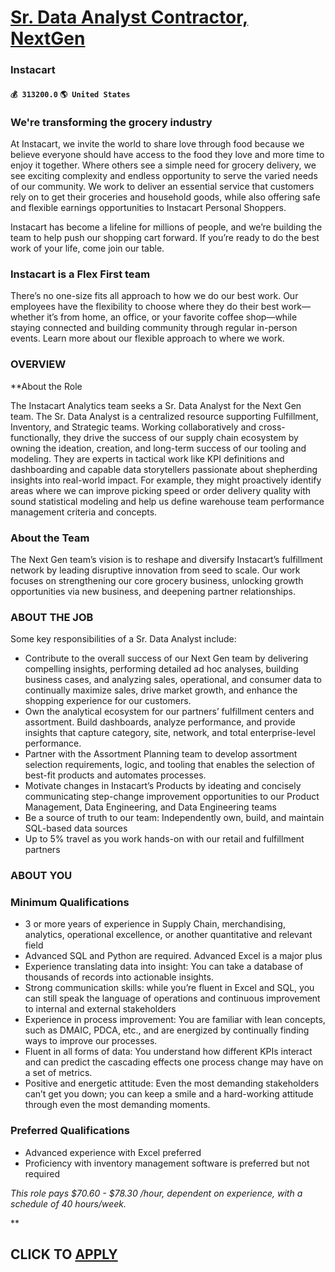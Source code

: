 # [Sr. Data Analyst Contractor, NextGen](https://www.remotewlb.com/apply/sr-data-analyst-contractor-nextgen-81276)  
### Instacart  
#### `💰 313200.0` `🌎 United States`  

### We're transforming the grocery industry

At Instacart, we invite the world to share love through food because we believe everyone should have access to the food they love and more time to enjoy it together. Where others see a simple need for grocery delivery, we see exciting complexity and endless opportunity to serve the varied needs of our community. We work to deliver an essential service that customers rely on to get their groceries and household goods, while also offering safe and flexible earnings opportunities to Instacart Personal Shoppers.

Instacart has become a lifeline for millions of people, and we’re building the team to help push our shopping cart forward. If you’re ready to do the best work of your life, come join our table.

### Instacart is a Flex First team

There’s no one-size fits all approach to how we do our best work. Our employees have the flexibility to choose where they do their best work—whether it’s from home, an office, or your favorite coffee shop—while staying connected and building community through regular in-person events. Learn more about our flexible approach to where we work.

### OVERVIEW

 **About the Role

The Instacart Analytics team seeks a Sr. Data Analyst for the Next Gen team. The Sr. Data Analyst is a centralized resource supporting Fulfillment, Inventory, and Strategic teams. Working collaboratively and cross-functionally, they drive the success of our supply chain ecosystem by owning the ideation, creation, and long-term success of our tooling and modeling. They are experts in tactical work like KPI definitions and dashboarding and capable data storytellers passionate about shepherding insights into real-world impact. For example, they might proactively identify areas where we can improve picking speed or order delivery quality with sound statistical modeling and help us define warehouse team performance management criteria and concepts.

### About the Team

The Next Gen team’s vision is to reshape and diversify Instacart’s fulfillment network by leading disruptive innovation from seed to scale. Our work focuses on strengthening our core grocery business, unlocking growth opportunities via new business, and deepening partner relationships.

### ABOUT THE JOB

Some key responsibilities of a Sr. Data Analyst include:

  * Contribute to the overall success of our Next Gen team by delivering compelling insights, performing detailed ad hoc analyses, building business cases, and analyzing sales, operational, and consumer data to continually maximize sales, drive market growth, and enhance the shopping experience for our customers.
  * Own the analytical ecosystem for our partners’ fulfillment centers and assortment. Build dashboards, analyze performance, and provide insights that capture category, site, network, and total enterprise-level performance. 
  * Partner with the Assortment Planning team to develop assortment selection requirements, logic, and tooling that enables the selection of best-fit products and automates processes.
  * Motivate changes in Instacart’s Products by ideating and concisely communicating step-change improvement opportunities to our Product Management, Data Engineering, and Data Engineering teams
  * Be a source of truth to our team: Independently own, build, and maintain SQL-based data sources
  * Up to 5% travel as you work hands-on with our retail and fulfillment partners

### ABOUT YOU

### Minimum Qualifications

  * 3 or more years of experience in Supply Chain, merchandising, analytics, operational excellence, or another quantitative and relevant field
  * Advanced SQL and Python are required. Advanced Excel is a major plus
  * Experience translating data into insight: You can take a database of thousands of records into actionable insights.
  * Strong communication skills: while you’re fluent in Excel and SQL, you can still speak the language of operations and continuous improvement to internal and external stakeholders
  * Experience in process improvement: You are familiar with lean concepts, such as DMAIC, PDCA, etc., and are energized by continually finding ways to improve our processes.
  * Fluent in all forms of data: You understand how different KPIs interact and can predict the cascading effects one process change may have on a set of metrics.
  * Positive and energetic attitude: Even the most demanding stakeholders can’t get you down; you can keep a smile and a hard-working attitude through even the most demanding moments.

### Preferred Qualifications

  * Advanced experience with Excel preferred
  * Proficiency with inventory management software is preferred but not required

 _This role pays $70.60 - $78.30 /hour, dependent on experience, with a schedule of 40 hours/week._

**

  
## CLICK TO [APPLY](https://www.remotewlb.com/apply/sr-data-analyst-contractor-nextgen-81276)


